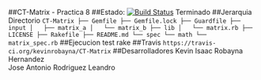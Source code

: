 ##CT-Matrix - Practica 8
##Estado: [![Build Status](https://travis-ci.org/kevinrobayna/CT-Matrix.png?branch=master)](https://travis-ci.org/kevinrobayna/CT-Matrix)
    Terminado
##Jerarquia Directorio
    ```
    CT-Matrix
    ├── Gemfile
    ├── Gemfile.lock
    ├── Guardfile
    ├── input
    │   ├── matrix_a
    │   └── matrix_b
    ├── lib
    │   └── matrix.rb
    ├── LICENSE
    ├── Rakefile
    ├── README.md
    └── spec
        └── math
                └── matrix_spec.rb
    ```
##Ejecucion test
    rake
##Travis `https://travis-ci.org/kevinrobayna/CT-Matrix`
##Desarrolladores
    Kevin Isaac Robayna Hernandez  
    Jose Antonio Rodriguez Leandro

